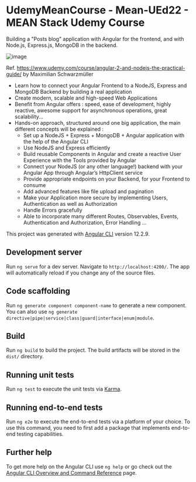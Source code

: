 # UdemyMeanCourse - Mean-UEd22 -  MEAN Stack Udemy Course

Building a "Posts blog" application with Angular for the frontend, and with Node.js, Express.js, MongoDB in the backend.

![image](https://user-images.githubusercontent.com/36189996/143689312-01084d49-acc2-4bbd-b9d6-d5930f170b98.png)


Ref. https://www.udemy.com/course/angular-2-and-nodejs-the-practical-guide/ by Maximilian Schwarzmüller

- Learn how to connect your Angular Frontend to a NodeJS, Express and MongoDB Backend by building a real application
- Create modern, scalable and high-speed Web Applications
- Benefit from Angular offers : speed, ease of development, highly reactive, awesome support for asynchronous operations, great scalability...
- Hands-on approach, structured around one big application, the main different concepts will be explained :
  - Set up a NodeJS + Express + MongoDB + Angular application with the help of the Angular CLI
  - Use NodeJS and Express efficiently
  - Build reusable Components in Angular and create a reactive User Experience with the Tools provided by Angular
  - Connect your NodeJS (or any other language!) backend with your Angular App through Angular’s HttpClient service
  - Provide appropriate endpoints on your Backend, for your Frontend to consume
  - Add advanced features like file upload and pagination
  - Make your Application more secure by implementing Users, Authentication as well as Authorization
  - Handle Errors gracefully 
  - Able to incorporate many different Routes, Observables, Events, Authentication and Authorization, Error Handling ...


This project was generated with [Angular CLI](https://github.com/angular/angular-cli) version 12.2.9.

## Development server
Run `ng serve` for a dev server. Navigate to `http://localhost:4200/`. The app will automatically reload if you change any of the source files.

## Code scaffolding
Run `ng generate component component-name` to generate a new component. You can also use `ng generate directive|pipe|service|class|guard|interface|enum|module`.

## Build
Run `ng build` to build the project. The build artifacts will be stored in the `dist/` directory.

## Running unit tests
Run `ng test` to execute the unit tests via [Karma](https://karma-runner.github.io).

## Running end-to-end tests
Run `ng e2e` to execute the end-to-end tests via a platform of your choice. To use this command, you need to first add a package that implements end-to-end testing capabilities.

## Further help
To get more help on the Angular CLI use `ng help` or go check out the [Angular CLI Overview and Command Reference](https://angular.io/cli) page.
